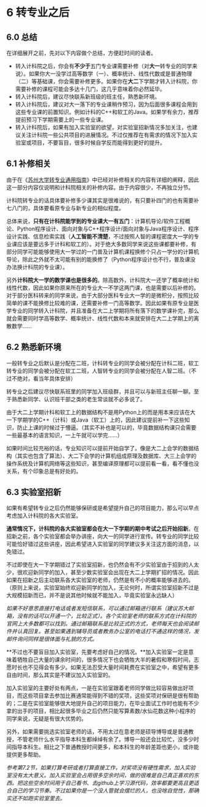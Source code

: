 # 6 转专业之后

## 6.0 总结

在详细展开之前，先对以下内容做个总结，方便赶时间的读者。

- 转入计科院之后，你会有**不少于**五门专业课需要补修（对**大一**转专业的同学来说）。如果你大一没学过高等数学（一）、概率统计、线性代数或是普通物理（二）等基础课，你会需要补修更多。如果你在**大二**下学期才转入计科院，你需要补修的课程可能会多达十几门，这几乎意味着你必然延毕。
- 转入计科院后，建议尽快联系新班级的班主任，熟悉新环境。
- 转入计科院后，建议对大一落下的专业课稍作预习，因为后面很多课程会用到这些专业课的前置知识。例如计科的C++和软工的Java。如果学有余力，推荐提前预习下学期需要上的一些专业课。
- 转入计科院后，如果有加入实验室的欲望，对实验室招新情况多加关注，也建议关注计科院一些公共项目的进展情况。不过仅推荐在有需求的情况下加入实验室或项目，不要盲目，很多时候自学反而能得到更好的提升。

## 6.1 补修相关

由于在《[苏州大学转专业通用指南](https://github.com/Snowfly-T/SUDA-major-change-guide-universal)》中已经对补修相关的内容有详细的阐释，因此这一部分内容仅说明和计科院相关的补修内容。由于内容很少，不再独立分节。

计科院转专业的话具体要补修多少课其实是很难说的，有只要补四门的也有需要补七八门的，具体要看原专业与新专业的相似程度。

总体来说，**只有在计科院能学到的专业课大一有五门**：计算机导论/软件工程概论、Python程序设计、面向对象与C++程序设计/面向对象与Java程序设计、程序设计实践、信息检索实践（**人工智能不清楚**，不过按照人智的课程密度大一学的专业课应该是要远多于计科和软工的）。对于绝大多数同学来说这些课都要补修，有部分同学可能能够使用大一学过的一门普及计算机课程换修个只占一学分的计算机导论，除此之外就不太可能有别的能换修了（Python程序设计也不行，普及课没办法换计科院的专业课）。

另外**计科院大一学的数学课也是很多的**。除高数外，计科院大一还学了概率统计和线性代数，因此如果你原来所在的专业大一不学这两门课，也是需要以后补修的。对于部分医科转来的同学来说，由于大部分医科专业大一学的是微积分，按照比较简单的课不能换修比较难的课，还需要补修一门高等数学。因此如果有原专业是医学专业的同学转入计科院，并且准备在大二上学期将所有落下的数学课补完，那么就会需要同时学高等数学、概率统计、线性代数和本来就安排在大二上学期上的离散数学……

## 6.2 熟悉新环境

一般转专业之后默认是分配在二班，计科转专业的同学会被分配在计科二班，软工转专业的同学会被分配在软工二班，人智转专业的同学会被分配在人智二班。（不过不绝对，看当年具体安排）

转专业之后建议尽快联系班里的同学加入班级群，并且可以与新班主任聊一聊。至于熟悉新同学、认识班干部之类的老生常谈就不必多说了。

由于大二上学期计科和软工上的数据结构不是用Python上的而是用本来应该在大一下学期学的C++（计科）或Java（软工）上的，因此建议提前补一下这些知识，防止上课的时候过于懵逼。（其实不补也是可以的，毕竟数据结构课只会需要一些最基本的语言知识，一上午就可以学完……）

如果时间比较充裕的话，专业知识可以提前开始自学了。像是大二上会学的数据结构（其实也包含了算法）、大二下会学的计算机组成原理及数据库、大三上会学的操作系统及计算机网络等这些知识，甚至编译原理都可以提前看一看，看不懂也没关系，有个印象总是有好处的。

## 6.3 实验室招新

如果有希望转专业之后仍然能够保研或是希望提升自己的项目能力，那么可以早点考虑加入计科院的各大实验室。

**通常情况下，计科院的各大实验室都会在大一下学期的期中考试之后开始招新**。在招新之前，各个实验室都会举办讲座，向大一的同学进行宣传。转专业的同学比较可能恰好错过这些讲座，因此希望进入实验室的同学建议多关注这方面的消息，以免错过。

不过即使在大一下学期错过了实验室招新，也仍然会有不少实验室由于招到的人太少，很欢迎新同学的加入，甚至少数实验室会出现在大二上学期扩招的情况。因此如果在招新之后主动联系各大实验室的老师，仍然是有不小的概率能够进去的。（原则上来说，实验室始终欢迎新同学的加入，无论何时，所谓实验室招新不过是大规模招新而已，并不是说其他时候就不能加入，毕竟实验室永远缺人）

*如果不好意思直接打电话或者发短信联系，可以通过邮箱进行联系（建议苏大邮箱，没有的话可以开通一个，比较正式）。各个实验室老师的联系方式在计科院的官网上大多数都可以找到。通过邮箱联系是比较正式的方式，老师每天也会阅读邮件并认真回复。甚至如果遇到辅导员或者教务办公室的电话打不通这样的情况，发邮件询问同样是很体面与礼貌的方式。*

**不过也不要盲目加入实验室，先要考虑好自己的情况。**加入实验室一定是意味着牺牲自己大量的课余时间的，很多情况下也会牺牲大半的暑假和寒假时间，志愿时长也不见得会有多少。如果无法忍受大量时间耗费在实验室之中，希望有更多自由时间，那么其实是不建议加入实验室的。

加入实验室的主要好处有两点，一是在实验室跟着老师同学做比较容易做出好项目，而这些项目拿去参加比赛通常能得到不错的奖项，这些奖项对保研是很有帮助的；二是在实验室能够很大地提升自己的项目能力，在毕业面试工作时也能有不少拿的出手的项目，相比起很多毕业之后仍然只能写算素数/水仙花数这种小程序的同学来说，无疑是有很大优势的。

另外，如果需要挑选实验室老师的话，不用太过在意老师是硕导博导或是普通教授，不管老师什么水平指导本科生都绰绰有余了。博导一般还会比较忙，没多少时间指导本科生。相比之下普通教授时间更多，和本科生的年龄差距也更小，或许能提供更多帮助。

*参考第7.2节，如果打算考研或者打算直接工作，对奖项没有硬性需求，加入实验室没有太大意义。加入实验室会占用很多空余时间，做的很难是自己真正喜欢的东西。把这些空余时间用于自己看书、去github上学习源代码，效率都要更高且更适合自己的学习节奏。不过如果你是一个没人管就会摆烂的人，也没啥自觉性，那确实还不如跑实验室里去。*

